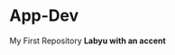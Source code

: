 # App-Dev
My First Repository
**Labyu with an accent**
[^1]: Labyu with an accent is a 2022 Philippine romantic comedy drama film starring Coco Martin and Jodi Sta. Maria. It was released theatrically on December 25, 2022 as an entry to the 2022 Metro Manila Film Festival.
